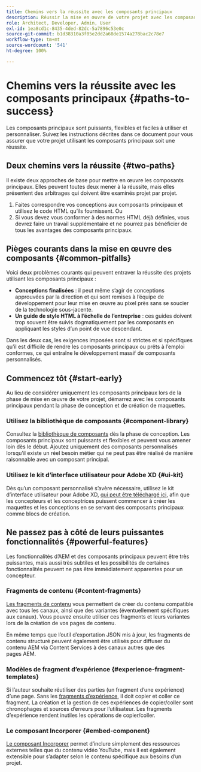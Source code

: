 ```yaml
---
title: Chemins vers la réussite avec les composants principaux
description: Réussir la mise en œuvre de votre projet avec les composants principaux
role: Architect, Developer, Admin, User
exl-id: 1ea8cd1c-8435-4ded-82dc-5a7896c53e0c
source-git-commit: b1d38310a3f05e2dd2a68de1574a278bac2c78e7
workflow-type: tm+mt
source-wordcount: '541'
ht-degree: 100%

---
```



# Chemins vers la réussite avec les composants principaux {#paths-to-success}

Les composants principaux sont puissants, flexibles et faciles à utiliser et personnaliser. Suivez les instructions décrites dans ce document pour vous assurer que votre projet utilisant les composants principaux soit une réussite.

## Deux chemins vers la réussite {#two-paths}

Il existe deux approches de base pour mettre en œuvre les composants principaux. Elles peuvent toutes deux mener à la réussite, mais elles présentent des arbitrages qui doivent être examinés projet par projet.

1. Faites correspondre vos conceptions aux composants principaux et utilisez le code HTML qu’ils fournissent. Ou
1. Si vous devez vous conformer à des normes HTML déjà définies, vous devrez faire un travail supplémentaire et ne pourrez pas bénéficier de tous les avantages des composants principaux.

## Pièges courants dans la mise en œuvre des composants {#common-pitfalls}

Voici deux problèmes courants qui peuvent entraver la réussite des projets utilisant les composants principaux :

* **Conceptions finalisées** : il peut même s’agir de conceptions approuvées par la direction et qui sont remises à l’équipe de développement pour leur mise en œuvre au pixel près sans se soucier de la technologie sous-jacente.
* **Un guide de style HTML à l’échelle de l’entreprise** : ces guides doivent trop souvent être suivis dogmatiquement par les composants en appliquant les styles d’un point de vue descendant.

Dans les deux cas, les exigences imposées sont si strictes et si spécifiques qu’il est difficile de rendre les composants principaux ou prêts à l’emploi conformes, ce qui entraîne le développement massif de composants personnalisés.

## Commencez tôt {#start-early}

Au lieu de considérer uniquement les composants principaux lors de la phase de mise en œuvre de votre projet, démarrez avec les composants principaux pendant la phase de conception et de création de maquettes.

### Utilisez la bibliothèque de composants {#component-library}

Consultez la [bibliothèque de composants](https://adobe.com/go/aem_cmp_library_fr) dès la phase de conception. Les composants principaux sont puissants et flexibles et peuvent vous amener loin dès le début. Ajoutez uniquement des composants personnalisés lorsqu’il existe un réel besoin métier qui ne peut pas être réalisé de manière raisonnable avec un composant principal.

### Utilisez le kit d’interface utilisateur pour Adobe XD {#ui-kit}

Dès qu’un composant personnalisé s’avère nécessaire, utilisez le kit d’interface utilisateur pour Adobe XD, [qui peut être téléchargé ici](https://experienceleague.adobe.com/docs/experience-manager-learn/assets/AEM-CoreComponents-UI-Kit.xd), afin que les concepteurs et les conceptrices puissent commencer à créer les maquettes et les conceptions en se servant des composants principaux comme blocs de création.

## Ne passez pas à côté de leurs puissantes fonctionnalités {#powerful-features}

Les fonctionnalités d’AEM et des composants principaux peuvent être très puissantes, mais aussi très subtiles et les possibilités de certaines fonctionnalités peuvent ne pas être immédiatement apparentes pour un concepteur.

### Fragments de contenu {#content-fragments}

[Les fragments de contenu](https://experienceleague.adobe.com/docs/experience-manager-cloud-service/sites/authoring/fundamentals/content-fragments.html?lang=fr) vous permettent de créer du contenu compatible avec tous les canaux, ainsi que des variantes (éventuellement spécifiques aux canaux). Vous pouvez ensuite utiliser ces fragments et leurs variantes lors de la création de vos pages de contenu.

En même temps que l’outil d’exportation JSON mis à jour, les fragments de contenu structuré peuvent également être utilisés pour diffuser du contenu AEM via Content Services à des canaux autres que des pages AEM.

### Modèles de fragment d’expérience {#experience-fragment-templates}

Si l’auteur souhaite réutiliser des parties (un fragment d’une expérience) d’une page. Sans les [fragments d’expérience](https://experienceleague.adobe.com/docs/experience-manager-cloud-service/sites/authoring/fundamentals/experience-fragments.html?lang=fr), il doit copier et coller ce fragment. La création et la gestion de ces expériences de copier/coller sont chronophages et sources d’erreurs pour l’utilisateur. Les fragments d’expérience rendent inutiles les opérations de copier/coller.

### Le composant Incorporer {#embed-component}

[Le composant Incorporer](/help/components/embed.md) permet d’inclure simplement des ressources externes telles que du contenu vidéo YouTube, mais il est également extensible pour s’adapter selon le contenu spécifique aux besoins d’un projet.
